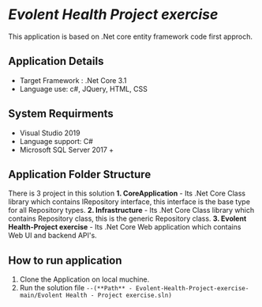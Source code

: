 # _Evolent Health Project exercise_
This application is based on .Net core entity framework code first approch.


## Application Details
- Target Framework : .Net Core 3.1
- Language use: c#, JQuery, HTML, CSS

## System Requirments
- Visual Studio 2019
- Language support: C#
- Microsoft SQL Server 2017 +

## Application Folder Structure
There is 3 project in this solution
**1. CoreApplication** - Its .Net Core Class library which contains IRepository interface, this interface is the base type for all Repository types.
**2. Infrastructure** - Its .Net Core Class library which contains Repository class, this is the generic Repository class.
**3. Evolent Health-Project exercise** - Its .Net Core Web application which contains Web UI and backend API's.


## How to run application
1. Clone the Application on local muchine.
2. Run the solution file `--(**Path** - Evolent-Health-Project-exercise-main/Evolent Health - Project exercise.sln)`
